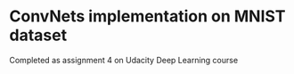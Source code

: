 # ConvNets implementation on MNIST dataset
Completed as assignment 4 on Udacity Deep Learning course


